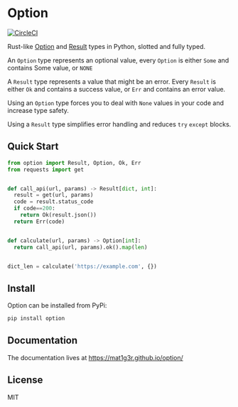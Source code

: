 # Option
[![CircleCI](https://circleci.com/gh/Dragonrun1/option/tree/master.svg?style=svg)](https://circleci.com/gh/Dragonrun1/option/tree/master)

Rust-like [Option](https://doc.rust-lang.org/std/option/enum.Option.html) and [Result](https://doc.rust-lang.org/std/result/enum.Result.html) types in Python, slotted and fully typed.

An `Option` type represents an optional value, every `Option` is either `Some` and contains Some value, or `NONE`

A `Result` type represents a value that might be an error. Every `Result` is either `Ok` and contains a success value, or `Err` and contains an error value.

Using an `Option` type forces you to deal with `None` values in your code and increase type safety.

Using a `Result` type simplifies error handling and reduces `try` `except` blocks.

## Quick Start

```Python
from option import Result, Option, Ok, Err
from requests import get


def call_api(url, params) -> Result[dict, int]:
  result = get(url, params)
  code = result.status_code
  if code==200:
    return Ok(result.json())
  return Err(code)


def calculate(url, params) -> Option[int]:
  return call_api(url, params).ok().map(len)


dict_len = calculate('https://example.com', {})
```

## Install
Option can be installed from PyPi:
```bash
pip install option
```

## Documentation
The documentation lives at https://mat1g3r.github.io/option/

## License
MIT
